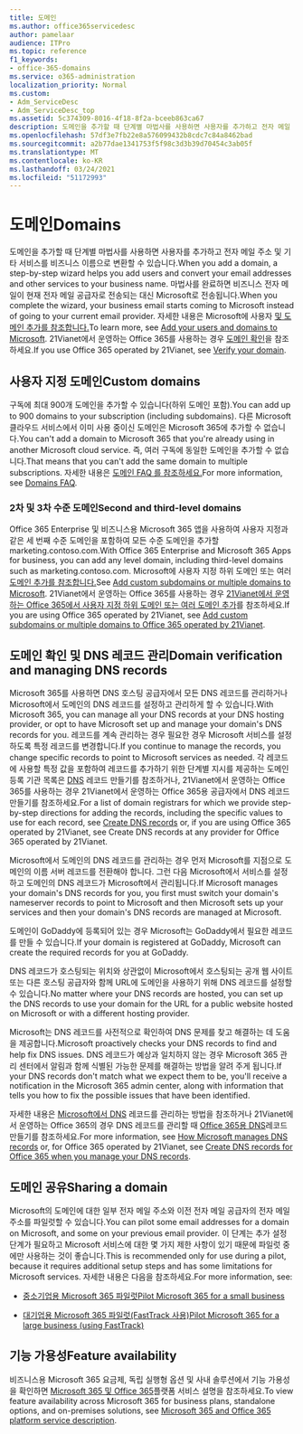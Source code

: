 ```yaml
---
title: 도메인
ms.author: office365servicedesc
author: pamelaar
audience: ITPro
ms.topic: reference
f1_keywords:
- office-365-domains
ms.service: o365-administration
localization_priority: Normal
ms.custom:
- Adm_ServiceDesc
- Adm_ServiceDesc_top
ms.assetid: 5c374309-8016-4f18-8f2a-bceeb863ca67
description: 도메인을 추가할 때 단계별 마법사를 사용하면 사용자를 추가하고 전자 메일 주소 및 기타 서비스를 비즈니스 이름으로 변환할 수 있습니다. 마법사를 완료하면 비즈니스 전자 메일이 현재 전자 메일 공급자로 전송되는 대신 Microsoft로 전송됩니다. 자세한 내용은 Microsoft에 사용자 및 도메인 추가를 참조합니다. 21Vianet에서 운영하는 Office 365를 사용하는 경우 도메인 확인을 참조하세요.
ms.openlocfilehash: 57df3e7fb22e8a576099432b8cdc7c84a8462bad
ms.sourcegitcommit: a2b77dae1341753f5f98c3d3b39d70454c3ab05f
ms.translationtype: MT
ms.contentlocale: ko-KR
ms.lasthandoff: 03/24/2021
ms.locfileid: "51172993"
---
```

# <a name="domains"></a><span data-ttu-id="f5b81-106">도메인</span><span class="sxs-lookup"><span data-stu-id="f5b81-106">Domains</span></span>

<span data-ttu-id="f5b81-107">도메인을 추가할 때 단계별 마법사를 사용하면 사용자를 추가하고 전자 메일 주소 및 기타 서비스를 비즈니스 이름으로 변환할 수 있습니다.</span><span class="sxs-lookup"><span data-stu-id="f5b81-107">When you add a domain, a step-by-step wizard helps you add users and convert your email addresses and other services to your business name.</span></span> <span data-ttu-id="f5b81-108">마법사를 완료하면 비즈니스 전자 메일이 현재 전자 메일 공급자로 전송되는 대신 Microsoft로 전송됩니다.</span><span class="sxs-lookup"><span data-stu-id="f5b81-108">When you complete the wizard, your business email starts coming to Microsoft instead of going to your current email provider.</span></span> <span data-ttu-id="f5b81-109">자세한 내용은 Microsoft에 사용자 [및 도메인 추가를 참조합니다.](https://support.office.com/article/6383f56d-3d09-4dcb-9b41-b5f5a5efd611)</span><span class="sxs-lookup"><span data-stu-id="f5b81-109">To learn more, see [Add your users and domains to Microsoft](https://support.office.com/article/6383f56d-3d09-4dcb-9b41-b5f5a5efd611).</span></span> <span data-ttu-id="f5b81-110">21Vianet에서 운영하는 Office 365를 사용하는 경우 [도메인 확인](/office365/admin/setup/add-domain)을 참조하세요.</span><span class="sxs-lookup"><span data-stu-id="f5b81-110">If you use Office 365 operated by 21Vianet, see [Verify your domain](/office365/admin/setup/add-domain).</span></span>
  
## <a name="custom-domains"></a><span data-ttu-id="f5b81-111">사용자 지정 도메인</span><span class="sxs-lookup"><span data-stu-id="f5b81-111">Custom domains</span></span>

<span data-ttu-id="f5b81-112">구독에 최대 900개 도메인을 추가할 수 있습니다(하위 도메인 포함).</span><span class="sxs-lookup"><span data-stu-id="f5b81-112">You can add up to 900 domains to your subscription (including subdomains).</span></span> <span data-ttu-id="f5b81-113">다른 Microsoft 클라우드 서비스에서 이미 사용 중이신 도메인은 Microsoft 365에 추가할 수 없습니다.</span><span class="sxs-lookup"><span data-stu-id="f5b81-113">You can't add a domain to Microsoft 365 that you're already using in another Microsoft cloud service.</span></span> <span data-ttu-id="f5b81-114">즉, 여러 구독에 동일한 도메인을 추가할 수 없습니다.</span><span class="sxs-lookup"><span data-stu-id="f5b81-114">That means that you can't add the same domain to multiple subscriptions.</span></span> <span data-ttu-id="f5b81-115">자세한 내용은 [도메인 FAQ 를 참조하세요.](https://support.office.com/article/Domains-FAQ-1272bad0-4bd4-4796-8005-67d6fb3afc5a)</span><span class="sxs-lookup"><span data-stu-id="f5b81-115">For more information, see [Domains FAQ](https://support.office.com/article/Domains-FAQ-1272bad0-4bd4-4796-8005-67d6fb3afc5a).</span></span>
  
### <a name="second-and-third-level-domains"></a><span data-ttu-id="f5b81-116">2차 및 3차 수준 도메인</span><span class="sxs-lookup"><span data-stu-id="f5b81-116">Second and third-level domains</span></span>

<span data-ttu-id="f5b81-117">Office 365 Enterprise 및 비즈니스용 Microsoft 365 앱을 사용하여 사용자 지정과 같은 세 번째 수준 도메인을 포함하여 모든 수준 도메인을 추가할 marketing.contoso.com.</span><span class="sxs-lookup"><span data-stu-id="f5b81-117">With Office 365 Enterprise and Microsoft 365 Apps for business, you can add any level domain, including third-level domains such as marketing.contoso.com.</span></span> <span data-ttu-id="f5b81-118">Microsoft에 사용자 지정 하위 도메인 또는 여러 [도메인 추가를 참조합니다.](/office365/admin/setup/domains-faq)</span><span class="sxs-lookup"><span data-stu-id="f5b81-118">See [Add custom subdomains or multiple domains to Microsoft](/office365/admin/setup/domains-faq).</span></span> <span data-ttu-id="f5b81-119">21Vianet에서 운영하는 Office 365를 사용하는 경우 [21Vianet에서 운영하는 Office 365에서 사용자 지정 하위 도메인 또는 여러 도메인 추가](/office365/admin/setup/domains-faq)를 참조하세요.</span><span class="sxs-lookup"><span data-stu-id="f5b81-119">If you are using Office 365 operated by 21Vianet, see [Add custom subdomains or multiple domains to Office 365 operated by 21Vianet](/office365/admin/setup/domains-faq).</span></span>
  
## <a name="domain-verification-and-managing-dns-records"></a><span data-ttu-id="f5b81-120">도메인 확인 및 DNS 레코드 관리</span><span class="sxs-lookup"><span data-stu-id="f5b81-120">Domain verification and managing DNS records</span></span>

<span data-ttu-id="f5b81-121">Microsoft 365를 사용하면 DNS 호스팅 공급자에서 모든 DNS 레코드를 관리하거나 Microsoft에서 도메인의 DNS 레코드를 설정하고 관리하게 할 수 있습니다.</span><span class="sxs-lookup"><span data-stu-id="f5b81-121">With Microsoft 365, you can manage all your DNS records at your DNS hosting provider, or opt to have Microsoft set up and manage your domain's DNS records for you.</span></span> <span data-ttu-id="f5b81-122">레코드를 계속 관리하는 경우 필요한 경우 Microsoft 서비스를 설정하도록 특정 레코드를 변경합니다.</span><span class="sxs-lookup"><span data-stu-id="f5b81-122">If you continue to manage the records, you change specific records to point to Microsoft services as needed.</span></span> <span data-ttu-id="f5b81-123">각 레코드에 사용할 특정 값을 포함하여 레코드를 추가하기 위한 단계별 지시를 제공하는 도메인 등록 기관 목록은 [DNS](/office365/admin/get-help-with-domains/create-dns-records-at-any-dns-hosting-provider) 레코드 만들기를 참조하거나, 21Vianet에서 운영하는 Office 365를 사용하는 경우 21Vianet에서 운영하는 Office 365용 공급자에서 DNS 레코드 만들기를 참조하세요.</span><span class="sxs-lookup"><span data-stu-id="f5b81-123">For a list of domain registrars for which we provide step-by-step directions for adding the records, including the specific values to use for each record, see [Create DNS records](/office365/admin/get-help-with-domains/create-dns-records-at-any-dns-hosting-provider) or, if you are using Office 365 operated by 21Vianet, see Create DNS records at any provider for Office 365 operated by 21Vianet.</span></span> 
  
<span data-ttu-id="f5b81-124">Microsoft에서 도메인의 DNS 레코드를 관리하는 경우 먼저 Microsoft를 지점으로 도메인의 이름 서버 레코드를 전환해야 합니다. 그런 다음 Microsoft에서 서비스를 설정하고 도메인의 DNS 레코드가 Microsoft에서 관리됩니다.</span><span class="sxs-lookup"><span data-stu-id="f5b81-124">If Microsoft manages your domain's DNS records for you, you first must switch your domain's nameserver records to point to Microsoft and then Microsoft sets up your services and then your domain's DNS records are managed at Microsoft.</span></span>
  
<span data-ttu-id="f5b81-125">도메인이 GoDaddy에 등록되어 있는 경우 Microsoft는 GoDaddy에서 필요한 레코드를 만들 수 있습니다.</span><span class="sxs-lookup"><span data-stu-id="f5b81-125">If your domain is registered at GoDaddy, Microsoft can create the required records for you at GoDaddy.</span></span> 
  
<span data-ttu-id="f5b81-126">DNS 레코드가 호스팅되는 위치와 상관없이 Microsoft에서 호스팅되는 공개 웹 사이트 또는 다른 호스팅 공급자와 함께 URL에 도메인을 사용하기 위해 DNS 레코드를 설정할 수 있습니다.</span><span class="sxs-lookup"><span data-stu-id="f5b81-126">No matter where your DNS records are hosted, you can set up the DNS records to use your domain for the URL for a public website hosted on Microsoft or with a different hosting provider.</span></span> 
  
<span data-ttu-id="f5b81-127">Microsoft는 DNS 레코드를 사전적으로 확인하여 DNS 문제를 찾고 해결하는 데 도움을 제공합니다.</span><span class="sxs-lookup"><span data-stu-id="f5b81-127">Microsoft proactively checks your DNS records to find and help fix DNS issues.</span></span> <span data-ttu-id="f5b81-128">DNS 레코드가 예상과 일치하지 않는 경우 Microsoft 365 관리 센터에서 알림과 함께 식별된 가능한 문제를 해결하는 방법을 알려 주게 됩니다.</span><span class="sxs-lookup"><span data-stu-id="f5b81-128">If your DNS records don't match what we expect them to be, you'll receive a notification in the Microsoft 365 admin center, along with information that tells you how to fix the possible issues that have been identified.</span></span>
  
<span data-ttu-id="f5b81-129">자세한 내용은 [Microsoft에서 DNS](/office365/admin/setup/domains-faq) 레코드를 관리하는 방법을 참조하거나 21Vianet에서 운영하는 Office 365의 경우 DNS 레코드를 관리할 때 [Office 365용 DNS](/office365/admin/services-in-china/create-dns-records-when-you-manage-your-dns-records)레코드 만들기를 참조하세요.</span><span class="sxs-lookup"><span data-stu-id="f5b81-129">For more information, see [How Microsoft manages DNS records](/office365/admin/setup/domains-faq) or, for Office 365 operated by 21Vianet, see [Create DNS records for Office 365 when you manage your DNS records](/office365/admin/services-in-china/create-dns-records-when-you-manage-your-dns-records).</span></span>
  
## <a name="sharing-a-domain"></a><span data-ttu-id="f5b81-130">도메인 공유</span><span class="sxs-lookup"><span data-stu-id="f5b81-130">Sharing a domain</span></span>

<span data-ttu-id="f5b81-131">Microsoft의 도메인에 대한 일부 전자 메일 주소와 이전 전자 메일 공급자의 전자 메일 주소를 파일럿할 수 있습니다.</span><span class="sxs-lookup"><span data-stu-id="f5b81-131">You can pilot some email addresses for a domain on Microsoft, and some on your previous email provider.</span></span> <span data-ttu-id="f5b81-132">이 단계는 추가 설정 단계가 필요하고 Microsoft 서비스에 대한 몇 가지 제한 사항이 있기 때문에 파일럿 중에만 사용하는 것이 좋습니다.</span><span class="sxs-lookup"><span data-stu-id="f5b81-132">This is recommended only for use during a pilot, because it requires additional setup steps and has some limitations for Microsoft services.</span></span> <span data-ttu-id="f5b81-133">자세한 내용은 다음을 참조하세요.</span><span class="sxs-lookup"><span data-stu-id="f5b81-133">For more information, see:</span></span>
  
- [<span data-ttu-id="f5b81-134">중소기업용 Microsoft 365 파일럿</span><span class="sxs-lookup"><span data-stu-id="f5b81-134">Pilot Microsoft 365 for a small business</span></span>](https://support.office.com/article/39cee536-6a03-40cf-b9c1-f301bb6001d7)
    
- [<span data-ttu-id="f5b81-135">대기업용 Microsoft 365 파일럿(FastTrack 사용)</span><span class="sxs-lookup"><span data-stu-id="f5b81-135">Pilot Microsoft 365 for a large business (using FastTrack)</span></span>](https://fasttrack.office.com/onboard)
    
## <a name="feature-availability"></a><span data-ttu-id="f5b81-136">기능 가용성</span><span class="sxs-lookup"><span data-stu-id="f5b81-136">Feature availability</span></span>

<span data-ttu-id="f5b81-137">비즈니스용 Microsoft 365 요금제, 독립 실행형 옵션 및 사내 솔루션에서 기능 가용성을 확인하면 [Microsoft 365 및 Office 365](office-365-platform-service-description.md)플랫폼 서비스 설명을 참조하세요.</span><span class="sxs-lookup"><span data-stu-id="f5b81-137">To view feature availability across Microsoft 365 for business plans, standalone options, and on-premises solutions, see [Microsoft 365 and Office 365 platform service description](office-365-platform-service-description.md).</span></span>
